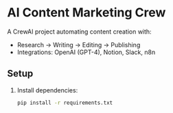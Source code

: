 # AI Content Marketing Crew

A CrewAI project automating content creation with:
- Research → Writing → Editing → Publishing  
- Integrations: OpenAI (GPT-4), Notion, Slack, n8n  

## Setup
1. Install dependencies:
   ```bash
   pip install -r requirements.txt
